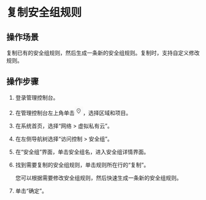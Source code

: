 # 复制安全组规则<a name="vpc_SecurityGroup_0004"></a>

## 操作场景<a name="sb919f19c991141d79a2deb79cec11a15"></a>

复制已有的安全组规则，然后生成一条新的安全组规则。复制时，支持自定义修改规则。

## 操作步骤<a name="s11af639d48c249b7931632bf078259f9"></a>

1.  登录管理控制台。
2.  在管理控制台左上角单击![](figures/icon-region.png)，选择区域和项目。
3.  在系统首页，选择“网络 \> 虚拟私有云”。
4.  在左侧导航树选择“访问控制 \> 安全组”。
5.  在“安全组”界面，单击安全组名，进入安全组详情界面。
6.  找到需要复制的安全组规则，单击规则所在行的“复制”。

    您可以根据需要修改安全组规则，然后快速生成一条新的安全组规则。

7.  单击“确定”。


